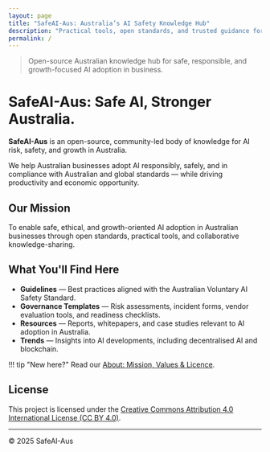 ```yaml
---
layout: page
title: "SafeAI-Aus: Australia’s AI Safety Knowledge Hub"
description: "Practical tools, open standards, and trusted guidance for Australian businesses to adopt AI safely"
permalink: /
---
```

> Open-source Australian knowledge hub for safe, responsible, and growth-focused AI adoption in business.

# SafeAI-Aus: Safe AI, Stronger Australia.

**SafeAI-Aus** is an open-source, community-led body of knowledge for AI risk, safety, and growth in Australia.

We help Australian businesses adopt AI responsibly, safely, and in compliance with Australian and global standards — while driving productivity and economic opportunity.

## Our Mission
To enable safe, ethical, and growth-oriented AI adoption in Australian businesses through open standards, practical tools, and collaborative knowledge-sharing.

## What You'll Find Here
- **Guidelines** — Best practices aligned with the Australian Voluntary AI Safety Standard.
- **Governance Templates** — Risk assessments, incident forms, vendor evaluation tools, and readiness checklists.
- **Resources** — Reports, whitepapers, and case studies relevant to AI adoption in Australia.
- **Trends** — Insights into AI developments, including decentralised AI and blockchain.

!!! tip "New here?"
    Read our [About: Mission, Values & Licence](about.md).

## License
This project is licensed under the [Creative Commons Attribution 4.0 International License (CC BY 4.0)](https://creativecommons.org/licenses/by/4.0/).

---
© 2025 SafeAI-Aus
